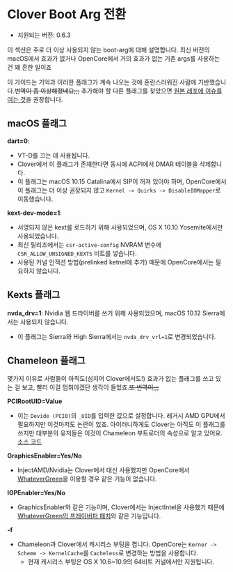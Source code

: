# Clover Boot Arg 전환

* 지원되는 버전: 0.6.3

이 섹션은 주로 더 이상 사용되지 않는 boot-arg에 대해 설명합니다. 최신 버전의 macOS에서 효과가 없거나 OpenCore에서 거의 효과가 없는 기존 args를 사용하는 건 꽤 흔한 일이죠

이 가이드는 기억과 이러한 플래그가 계속 나오는 것에 혼란스러워진 사람에 기반했습니다.~~번역이 좀 이상해졌네요;;;~~ 추가해야 할 다른 플래그를 찾았으면 [원본 레포에 이슈를 여는 것](https://github.com/dortania/bugtracker/issues)을 권장합니다.

## macOS 플래그

**dart=0**:

* VT-D를 끄는 데 사용됩니다.
* Clover에서 이 플래그가 존재한다면 동시에 ACPI에서 DMAR 테이블을 삭제합니다.
* 이 플래그는 macOS 10.15 Catalina에서 SIP이 꺼져 있어야 하며, OpenCore에서 이 플래그는 더 이상 권장되지 않고 `Kernel -> Quirks -> DisableIOMapper`로 이동했습니다.

**kext-dev-mode=1**:

* 서명되지 않은 kext를 로드하기 위해 사용되었으며, OS X 10.10 Yosemite에서만 사용되었습니다.
* 최신 릴리즈에서는 `csr-active-config` NVRAM 변수에 `CSR_ALLOW_UNSIGNED_KEXTS` 비트를 넣습니다.
* 사용된 커널 인젝션 방법(prelinked ketnel에 추가) 때문에 OpenCore에서는 필요하지 않습니다.

## Kexts 플래그

**nvda_drv=1**: Nvidia 웹 드라이버를 쓰기 위해 사용되었으며, macOS 10.12 Sierra에서는 사용되지 않습니다.

* 이 플래그는 Sierra와 High Sierra에서는 `nvda_drv_vrl=1`로 변경되었습니다.

## Chameleon 플래그

몇가지 이유로 사람들이 아직도(심지어 Clover에서도!) 효과가 없는 플래그를 쓰고 있는 걸 보고, 빨리 이걸 멈춰야겠단 생각이 들었죠.~~또 번역이;;;~~

**PCIRootUID=Value**

* 이는 `Devide (PCI0)`의 `_UID`를 입력한 값으로 설정합니다. 레거시 AMD GPU에서 필요하지만 이것마저도 논란이 있죠. 아이러니하게도 Clover는 아직도 이 플래그를 쓰지만 대부분의 유저들은 이것이 Chameleon 부트로더의 속성으로 알고 있어요. [소스 코드](https://github.com/CloverHackyColor/CloverBootloader/blob/81f2b91b1552a4387abaa2c48a210c63d5b6233c/rEFIt_UEFI/Platform/FixBiosDsdt.cpp#L1630-L1674)

**GraphicsEnabler=Yes/No**

* InjectAMD/Nvidia는 Clover에서 대신 사용했지만 OpenCore에서 [WhateverGreen](https://github.com/acidanthera/WhateverGreen)을 이용할 경우 같은 기능이 없습니다.

**IGPEnabler=Yes/No**

* GraphicsEnabler와 같은 기능이며, Clover에서는 InjectIntel을 사용했기 때문에 [WhateverGreen의 프레이버퍼 패치](https://github.com/acidanthera/WhateverGreen/blob/master/Manual/FAQ.IntelHD.en.md)와 같은 기능입니다.

**-f**

* Chameleon과 Clover에서 캐시리스 부팅을 켭니다. OpenCore는 `Kerner -> Scheme -> KernelCache`를 `Cacheless`로 변경하는 방법을 사용합니다.
  * 현재 캐시리스 부팅은 OS X 10.6~10.9의 64비트 커널에서만 지원됩니다.
